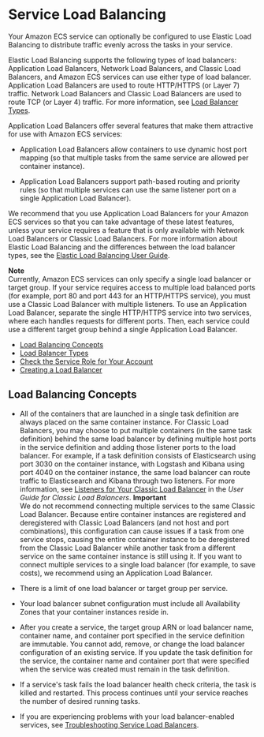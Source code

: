 # Service Load Balancing<a name="service-load-balancing"></a>

Your Amazon ECS service can optionally be configured to use Elastic Load Balancing to distribute traffic evenly across the tasks in your service\.

Elastic Load Balancing supports the following types of load balancers: Application Load Balancers, Network Load Balancers, and Classic Load Balancers, and Amazon ECS services can use either type of load balancer\. Application Load Balancers are used to route HTTP/HTTPS \(or Layer 7\) traffic\. Network Load Balancers and Classic Load Balancers are used to route TCP \(or Layer 4\) traffic\. For more information, see [Load Balancer Types](load-balancer-types.md)\.

Application Load Balancers offer several features that make them attractive for use with Amazon ECS services:

+ Application Load Balancers allow containers to use dynamic host port mapping \(so that multiple tasks from the same service are allowed per container instance\)\.

+ Application Load Balancers support path\-based routing and priority rules \(so that multiple services can use the same listener port on a single Application Load Balancer\)\.

We recommend that you use Application Load Balancers for your Amazon ECS services so that you can take advantage of these latest features, unless your service requires a feature that is only available with Network Load Balancers or Classic Load Balancers\. For more information about Elastic Load Balancing and the differences between the load balancer types, see the [Elastic Load Balancing User Guide](http://docs.aws.amazon.com/elasticloadbalancing/latest/userguide/)\.

**Note**  
Currently, Amazon ECS services can only specify a single load balancer or target group\. If your service requires access to multiple load balanced ports \(for example, port 80 and port 443 for an HTTP/HTTPS service\), you must use a Classic Load Balancer with multiple listeners\. To use an Application Load Balancer, separate the single HTTP/HTTPS service into two services, where each handles requests for different ports\. Then, each service could use a different target group behind a single Application Load Balancer\.


+ [Load Balancing Concepts](#load-balancing-concepts)
+ [Load Balancer Types](load-balancer-types.md)
+ [Check the Service Role for Your Account](check-service-role.md)
+ [Creating a Load Balancer](create-load-balancer.md)

## Load Balancing Concepts<a name="load-balancing-concepts"></a>

+ All of the containers that are launched in a single task definition are always placed on the same container instance\. For Classic Load Balancers, you may choose to put multiple containers \(in the same task definition\) behind the same load balancer by defining multiple host ports in the service definition and adding those listener ports to the load balancer\. For example, if a task definition consists of Elasticsearch using port 3030 on the container instance, with Logstash and Kibana using port 4040 on the container instance, the same load balancer can route traffic to Elasticsearch and Kibana through two listeners\. For more information, see [Listeners for Your Classic Load Balancer](http://docs.aws.amazon.com/elasticloadbalancing/latest/classic/elb-listener-config.html) in the *User Guide for Classic Load Balancers*\.
**Important**  
We do not recommend connecting multiple services to the same Classic Load Balancer\. Because entire container instances are registered and deregistered with Classic Load Balancers \(and not host and port combinations\), this configuration can cause issues if a task from one service stops, causing the entire container instance to be deregistered from the Classic Load Balancer while another task from a different service on the same container instance is still using it\. If you want to connect multiple services to a single load balancer \(for example, to save costs\), we recommend using an Application Load Balancer\.

+ There is a limit of one load balancer or target group per service\.

+ Your load balancer subnet configuration must include all Availability Zones that your container instances reside in\.

+ After you create a service, the target group ARN or load balancer name, container name, and container port specified in the service definition are immutable\. You cannot add, remove, or change the load balancer configuration of an existing service\. If you update the task definition for the service, the container name and container port that were specified when the service was created must remain in the task definition\. 

+ If a service's task fails the load balancer health check criteria, the task is killed and restarted\. This process continues until your service reaches the number of desired running tasks\.

+ If you are experiencing problems with your load balancer\-enabled services, see [Troubleshooting Service Load Balancers](troubleshoot-service-load-balancers.md)\.